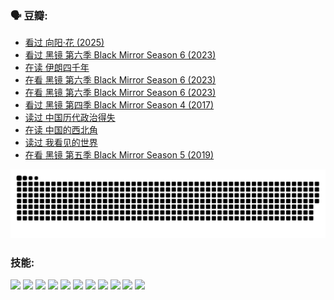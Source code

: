 
### 🗣 豆瓣:

<!-- DOUBAN-ACTIVITIES:START -->
- [看过 向阳·花‎ (2025)](https://www.douban.com/doubanapp/dispatch?uri=%2Fstatus%2F6434553936%2F%3F_spm_id%3DMTM2MDY5MjM4&_i=51766362)
- [看过 黑镜 第六季 Black Mirror Season 6‎ (2023)](https://www.douban.com/doubanapp/dispatch?uri=%2Fstatus%2F6423892238%2F%3F_spm_id%3DMTM2MDY5MjM4&_i=51766362)
- [在读 伊朗四千年](https://www.douban.com/doubanapp/dispatch?uri=%2Fstatus%2F6419395441%2F%3F_spm_id%3DMTM2MDY5MjM4&_i=51766362)
- [在看 黑镜 第六季 Black Mirror Season 6‎ (2023)](https://www.douban.com/doubanapp/dispatch?uri=%2Fstatus%2F6374146493%2F%3F_spm_id%3DMTM2MDY5MjM4&_i=51766362)
- [在看 黑镜 第六季 Black Mirror Season 6‎ (2023)](https://www.douban.com/doubanapp/dispatch?uri=%2Fstatus%2F6374119836%2F%3F_spm_id%3DMTM2MDY5MjM4&_i=51766362)
- [看过 黑镜 第四季 Black Mirror Season 4‎ (2017)](https://www.douban.com/doubanapp/dispatch?uri=%2Fstatus%2F6324112829%2F%3F_spm_id%3DMTM2MDY5MjM4&_i=51766362)
- [读过 中国历代政治得失](https://www.douban.com/doubanapp/dispatch?uri=%2Fstatus%2F6310000533%2F%3F_spm_id%3DMTM2MDY5MjM4&_i=51766362)
- [在读 中国的西北角](https://www.douban.com/doubanapp/dispatch?uri=%2Fstatus%2F6303764907%2F%3F_spm_id%3DMTM2MDY5MjM4&_i=51766362)
- [读过 我看见的世界](https://www.douban.com/doubanapp/dispatch?uri=%2Fstatus%2F6303756516%2F%3F_spm_id%3DMTM2MDY5MjM4&_i=51766362)
- [在看 黑镜 第五季 Black Mirror Season 5‎ (2019)](https://www.douban.com/doubanapp/dispatch?uri=%2Fstatus%2F6242499461%2F%3F_spm_id%3DMTM2MDY5MjM4&_i=51766362)
<!-- DOUBAN-ACTIVITIES:END -->


![Snake animation](https://raw.githubusercontent.com/w940853815/w940853815/output/github-contribution-grid-snake.svg)
### 技能:

<code><img height="32" src="https://cdn.jsdelivr.net/npm/simple-icons@v5/icons/python.svg"></code>
<code><img height="32" src="https://cdn.jsdelivr.net/npm/simple-icons@v5/icons/javascript.svg"></code>
<code><img height="32" src="https://cdn.jsdelivr.net/npm/simple-icons@v5/icons/django.svg"></code>
<code><img height="32" src="https://cdn.jsdelivr.net/npm/simple-icons@v5/icons/flask.svg"></code>
<code><img height="32" src="https://cdn.jsdelivr.net/npm/simple-icons@v5/icons/vuetify.svg"></code>
<code><img height="32" src="https://cdn.jsdelivr.net/npm/simple-icons@v5/icons/git.svg"></code>
<code><img height="32" src="https://cdn.jsdelivr.net/npm/simple-icons@v5/icons/docker.svg"></code>
<code><img height="32" src="https://cdn.jsdelivr.net/npm/simple-icons@v5/icons/postgresql.svg"></code>
<code><img height="32" src="https://cdn.jsdelivr.net/npm/simple-icons@v5/icons/elasticsearch.svg"></code>
<code><img height="32" src="https://cdn.jsdelivr.net/npm/simple-icons@v5/icons/macos.svg"></code>
<code><img height="32" src="https://cdn.jsdelivr.net/npm/simple-icons@v5/icons/linux.svg"></code>
<!--
**w940853815/w940853815** is a ✨ _special_ ✨ repository because its `README.md` (this file) appears on your GitHub profile.

Here are some ideas to get you started:

- 🔭 I’m currently working on ...
- 🌱 I’m currently learning ...
- 👯 I’m looking to collaborate on ...
- 🤔 I’m looking for help with ...
- 💬 Ask me about ...
- 📫 How to reach me: ...
- 😄 Pronouns: ...
- ⚡ Fun fact: ...
-->
